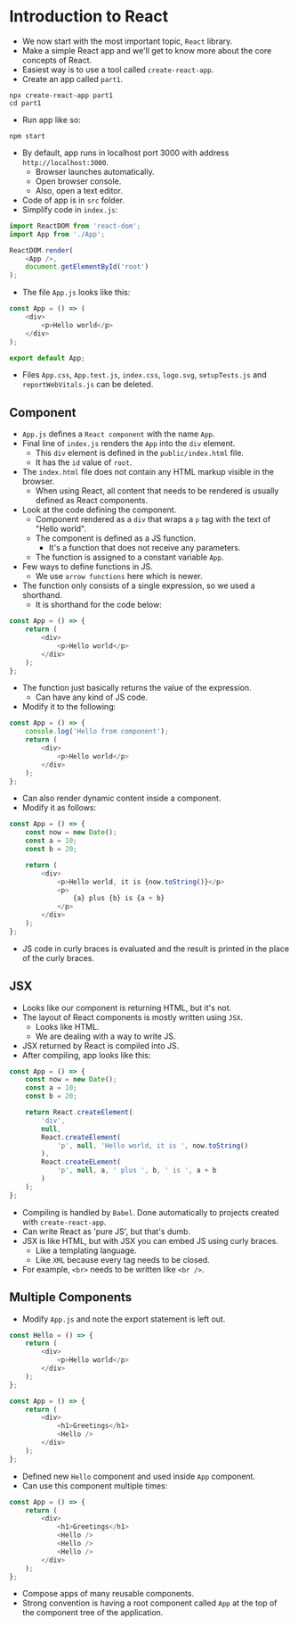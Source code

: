 # Introduction to React
- We now start with the most important topic, `React` library.
- Make a simple React app and we'll get to know more about the core concepts of React.
- Easiest way is to use a tool called `create-react-app`.
- Create an app called `part1`.
```
npx create-react-app part1
cd part1
```
- Run app like so:
```
npm start
```
- By default, app runs in localhost port 3000 with address `http://localhost:3000`.
    - Browser launches automatically.
    - Open browser console.
    - Also, open a text editor.
- Code of app is in `src` folder.
- Simplify code in `index.js`:
```javascript
import ReactDOM from 'react-dom';
import App from './App';

ReactDOM.render(
    <App />,
    document.getElementById('root')
);
```
- The file `App.js` looks like this:
```javascript
const App = () => (
    <div>
        <p>Hello world</p>
    </div>
);

export default App;
```
- Files `App.css`, `App.test.js`, `index.css`, `logo.svg`, `setupTests.js` and `reportWebVitals.js` can be deleted.


## Component
- `App.js` defines a `React component` with the name `App`.
- Final line of `index.js` renders the `App` into the `div` element.
    - This `div` element is defined in the `public/index.html` file.
    - It has the `id` value of `root`.
- The `index.html` file does not contain any HTML markup visible in the browser.
    - When using React, all content that needs to be rendered is usually defined as React components.
- Look at the code defining the component.
    - Component rendered as a `div` that wraps a `p` tag with the text of "Hello world".
    - The component is defined as a JS function.
        - It's a function that does not receive any parameters.
    - The function is assigned to a constant variable `App`.
- Few ways to define functions in JS.
    - We use `arrow functions` here which is newer.
- The function only consists of a single expression, so we used a shorthand.
    - It is shorthand for the code below:
```javascript
const App = () => {
    return (
        <div>
            <p>Hello world</p>
        </div>
    );
};
```
- The function just basically returns the value of the expression.
    - Can have any kind of JS code.
- Modify it to the following:
```javascript
const App = () => {
    console.log('Hello from component');
    return (
        <div>
            <p>Hello world</p>
        </div>
    );
};
```
- Can also render dynamic content inside a component.
- Modify it as follows:
```javascript
const App = () => {
    const now = new Date();
    const a = 10;
    const b = 20;

    return (
        <div>
            <p>Hello world, it is {now.toString()}</p>
            <p>
                {a} plus {b} is {a + b}
            </p>
        </div>
    );
};
```
- JS code in curly braces is evaluated and the result is printed in the place of the curly braces.


## JSX
- Looks like our component is returning HTML, but it's not.
- The layout of React components is mostly written using `JSX`.
    - Looks like HTML.
    - We are dealing with a way to write JS.
- JSX returned by React is compiled into JS.
- After compiling, app looks like this:
```javascript
const App = () => {
    const now = new Date();
    const a = 10;
    const b = 20;

    return React.createElement(
        'div',
        null,
        React.createElement(
            'p', null, 'Hello world, it is ', now.toString()
        ),
        React.createELement(
            'p', null, a, ' plus ', b, ' is ', a + b
        )
    );
};
```
- Compiling is handled by `Babel`. Done automatically to projects created with `create-react-app`.
- Can write React as 'pure JS', but that's dumb.
- JSX is like HTML, but with JSX you can embed JS using curly braces.
    - Like a templating language.
    - Like `XML` because every tag needs to be closed.
- For example, `<br>` needs to be written like `<br />`.


## Multiple Components
- Modify `App.js` and note the export statement is left out.
```javascript
const Hello = () => {
    return (
        <div>
            <p>Hello world</p>
        </div>
    );
};

const App = () => {
    return (
        <div>
            <h1>Greetings</h1>
            <Hello />
        </div>
    );
};
```
- Defined new `Hello` component and used inside `App` component.
- Can use this component multiple times:
```javascript
const App = () => {
    return (
        <div>
            <h1>Greetings</h1>
            <Hello />
            <Hello />
            <Hello />
        </div>
    );
};
```
- Compose apps of many reusable components.
- Strong convention is having a root component called `App` at the top of the component tree of the application.


